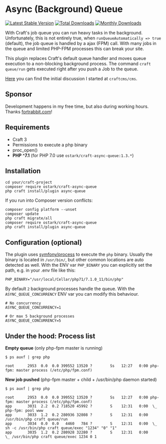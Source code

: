 # Async (Background) Queue

[![Latest Stable Version](https://poser.pugx.org/ostark/craft-async-queue/v/stable)](https://packagist.org/packages/ostark/craft-async-queue)
[![Total Downloads](https://poser.pugx.org/ostark/craft-async-queue/downloads)](https://packagist.org/packages/ostark/craft-async-queue)
[![Monthly Downloads](https://poser.pugx.org/ostark/craft-async-queue/d/monthly)](https://packagist.org/packages/ostark/craft-async-queue)



With Craft's job queue you can run heavy tasks in the background. Unfortunately, this is not entirely true, when `runQueueAutomatically => true` (default), the job queue is handled by a ajax (FPM) call.
With many jobs in the queue and limited PHP-FPM processes this can break your site.  

This plugin replaces Craft's default queue handler and moves queue execution to a non-blocking background process.
The command `craft queue/run` gets executed right after you push a Job to the queue. 

[Here](https://github.com/craftcms/cms/issues/1952) you can find the initial discussion I started at `craftcms/cms`.

## Sponsor

Development happens in my free time, but also during working hours. Thanks [fortrabbit.com](https://www.fortrabbit.com/craft-hosting)!

## Requirements

* Craft 3
* Permissions to execute a php binary
* proc_open()
* **PHP ^7.1** (for PHP 7.0 use `ostark/craft-async-queue:1.3.*`)

## Installation

```shell
cd your/craft-project
composer require ostark/craft-async-queue
php craft install/plugin async-queue
```

If you run into Composer version conflicts:
```
composer config platform --unset
composer update
php craft migrate/all
composer require ostark/craft-async-queue
php craft install/plugin async-queue
```


## Configuration (optional)

The plugin uses [symfony/process](https://github.com/symfony/process) to execute the `php` binary. Usually the binary is located in `/usr/bin/`, but other common locations are auto detected as well. With the ENV var `PHP_BINARY` you can explicitly set the path, e.g. in your .env file like this:
```
PHP_BINARY="/usr/local/Cellar/php71/7.1.0_11/bin/php"
```


By default `2` background processes handle the queue. With the `ASYNC_QUEUE_CONCURRENCY` ENV var you can modify this behaviour.
```
# No concurrency
ASYNC_QUEUE_CONCURRENCY=1

# Or max 5 background processes
ASYNC_QUEUE_CONCURRENCY=5
```


## Under the hood: Process list

**Empty queue** (only php-fpm master is running)
```
$ ps auxf | grep php

root      2953  0.0  0.0 399552 13520 ?        Ss   12:27   0:00 php-fpm: master process (/etc/php/fpm.conf)
````

**New job pushed** (php-fpm master + child + /usr/bin/php daemon started)
```
$ ps auxf | grep php

root      2953  0.0  0.0 399552 13520 ?        Ss   12:27   0:00 php-fpm: master process (/etc/php/fpm.conf)
app       3031  2.2  0.2 718520 45992 ?        S    12:31   0:00  \_ php-fpm: pool www
app       3033  1.2  0.2 280936 32808 ?        S    12:31   0:00 /usr/bin/php craft queue/run
app       3034  0.0  0.0   4460   784 ?        S    12:31   0:00  \_ sh -c /usr/bin/php craft queue/exec "1234" "0" "1"
app       3035  1.2  0.2 280928 32280 ?        S    12:31   0:00      \_ /usr/bin/php craft queue/exec 1234 0 1
```
